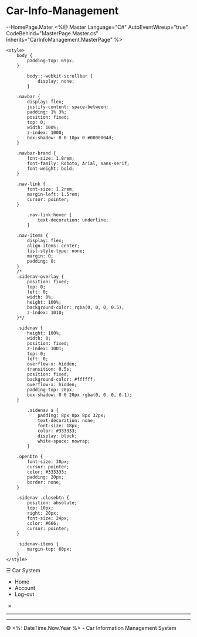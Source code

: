 # Car-Info-Management

--HomePage.Mater
<%@ Master Language="C#" AutoEventWireup="true" CodeBehind="MasterPage.Master.cs" Inherits="CarInfoManagement.MasterPage" %>

<!DOCTYPE html>
<html lang="en">
<head runat="server">
    <meta charset="utf-8" />
    <title>
        <asp:ContentPlaceHolder ID="head" runat="server">
        </asp:ContentPlaceHolder>
    </title>

    <style>
        body {
            padding-top: 69px;
        }

            body::-webkit-scrollbar {
                display: none;
            }

        .navbar {
            display: flex;
            justify-content: space-between;
            padding: 1% 3%;
            position: fixed;
            top: 0;
            width: 100%;
            z-index: 1000;
            box-shadow: 0 0 10px 0 #0000004d;
        }

        .navbar-brand {
            font-size: 1.8rem;
            font-family: Roboto, Arial, sans-serif;
            font-weight: bold;
        }

        .nav-link {
            font-size: 1.2rem;
            margin-left: 1.5rem;
            cursor: pointer;
        }

            .nav-link:hover {
                text-decoration: underline;
            }

        .nav-items {
            display: flex;
            align-items: center;
            list-style-type: none;
            margin: 0;
            padding: 0;
        }
        /*
        .sidenav-overlay {
            position: fixed;
            top: 0;
            left: 0;
            width: 0%;
            height: 100%;
            background-color: rgba(0, 0, 0, 0.5);
            z-index: 1010;
        }*/

        .sidenav {
            height: 100%;
            width: 0;
            position: fixed;
            z-index: 1001;
            top: 0;
            left: 0;
            overflow-x: hidden;
            transition: 0.5s;
            position: fixed;
            background-color: #ffffff;
            overflow-x: hidden;
            padding-top: 20px;
            box-shadow: 0 0 20px rgba(0, 0, 0, 0.1);
        }

            .sidenav a {
                padding: 8px 8px 8px 32px;
                text-decoration: none;
                font-size: 18px;
                color: #333333;
                display: block;
                white-space: nowrap;
            }

        .openbtn {
            font-size: 30px;
            cursor: pointer;
            color: #333333;
            padding: 20px;
            border: none;
        }

        .sidenav .closebtn {
            position: absolute;
            top: 10px;
            right: 20px;
            font-size: 24px;
            color: #666;
            cursor: pointer;
        }

        .sidenav-items {
            margin-top: 60px;
        }
    </style>
</head>
<body>
    <form id="form1" runat="server">
        <div>
            <nav class="navbar navbar-light bg-light">
                <div>
                    <span class="openbtn" onclick="openSideNav()">&#9776;</span>
                    <asp:HyperLink CssClass="navbar-brand" runat="server" NavigateUrl="~/AdminDashboard.aspx">Car System</asp:HyperLink>
                </div>
                <div class="sidenav-items">
                    <ul class="nav-items">
                        <li class="nav-item">
                            <a class="nav-link">Home</a>
                        </li>
                        <li class="nav-item">
                            <a class="nav-link">Account</a>
                        </li>
                        <li class="nav-item">
                            <a class="nav-link">Log-out</a>
                        </li>
                    </ul>
                </div>
            </nav>
            <nav id="sideNav" class="sidenav">
                <a class="closebtn" style="padding: 5px;" onclick="closeSideNav();">&times;</a>
                <asp:ContentPlaceHolder ID="cphSideNavItems" runat="server"></asp:ContentPlaceHolder>
            </nav>
            <hr />
            <asp:ContentPlaceHolder ID="ContentPlaceHolder1" runat="server"></asp:ContentPlaceHolder>
            <hr />
            <footer>
                <p class="text-center">&copy; <%: DateTime.Now.Year %> - Car Information Management System</p>
            </footer>
        </div>
    </form>
    <script src="https://cdn.jsdelivr.net/npm/bootstrap@5.3.3/dist/js/bootstrap.bundle.min.js" integrity="sha384-YvpcrYf0tY3lHB60NNkmXc5s9fDVZLESaAA55NDzOxhy9GkcIdslK1eN7N6jIeHz" crossorigin="anonymous"></script>
</body>
</html>





